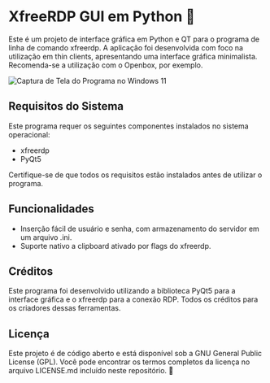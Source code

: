 # XfreeRDP GUI em Python 🐍

Este é um projeto de interface gráfica em Python e QT para o programa de linha de comando xfreerdp. A aplicação foi desenvolvida com foco na utilização em thin clients, apresentando uma interface gráfica minimalista. Recomenda-se a utilização com o Openbox, por exemplo.

![Captura de Tela do Programa no Windows 11](https://github.com/MaffSi/PyGuiRDP/assets/80588387/23e9e613-b526-43c8-a352-df2b0e837d56)

## Requisitos do Sistema

Este programa requer os seguintes componentes instalados no sistema operacional:

- xfreerdp
- PyQt5

Certifique-se de que todos os requisitos estão instalados antes de utilizar o programa.

## Funcionalidades

- Inserção fácil de usuário e senha, com armazenamento do servidor em um arquivo .ini.
- Suporte nativo a clipboard ativado por flags do xfreerdp.

## Créditos

Este programa foi desenvolvido utilizando a biblioteca PyQt5 para a interface gráfica e o xfreerdp para a conexão RDP. Todos os créditos para os criadores dessas ferramentas.

## Licença

Este projeto é de código aberto e está disponível sob a GNU General Public License (GPL). Você pode encontrar os termos completos da licença no arquivo LICENSE.md incluído neste repositório. 📝
